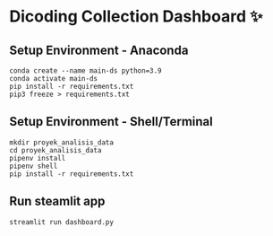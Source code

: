 # Dicoding Collection Dashboard ✨

## Setup Environment - Anaconda
```
conda create --name main-ds python=3.9
conda activate main-ds
pip install -r requirements.txt
pip3 freeze > requirements.txt

```

## Setup Environment - Shell/Terminal
```
mkdir proyek_analisis_data
cd proyek_analisis_data
pipenv install
pipenv shell
pip install -r requirements.txt
```

## Run steamlit app
```
streamlit run dashboard.py
```
